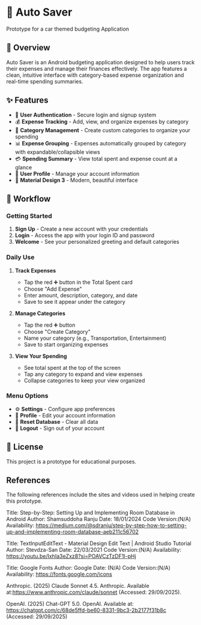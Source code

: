 # 🚗 Auto Saver
Prototype for a car themed budgeting Application

## 📱 Overview
Auto Saver is an Android budgeting application designed to help users track their expenses and manage their finances effectively. The app features a clean, intuitive interface with category-based expense organization and real-time spending summaries.

## ✨ Features
- 🔐 **User Authentication** - Secure login and signup system
- 💰 **Expense Tracking** - Add, view, and organize expenses by category
- 📂 **Category Management** - Create custom categories to organize your spending
- 📊 **Expense Grouping** - Expenses automatically grouped by category with expandable/collapsible views
- 💳 **Spending Summary** - View total spent and expense count at a glance
- 👤 **User Profile** - Manage your account information
- 🎨 **Material Design 3** - Modern, beautiful interface

## 🔄 Workflow

### Getting Started
1. **Sign Up** - Create a new account with your credentials
2. **Login** - Access the app with your login ID and password
3. **Welcome** - See your personalized greeting and default categories

### Daily Use
1. **Track Expenses** 
   - Tap the red ➕ button in the Total Spent card
   - Choose "Add Expense"
   - Enter amount, description, category, and date
   - Save to see it appear under the category

2. **Manage Categories**
   - Tap the red ➕ button
   - Choose "Create Category"
   - Name your category (e.g., Transportation, Entertainment)
   - Save to start organizing expenses

3. **View Your Spending**
   - See total spent at the top of the screen
   - Tap any category to expand and view expenses
   - Collapse categories to keep your view organized

### Menu Options
- ⚙️ **Settings** - Configure app preferences
- 👤 **Profile** - Edit your account information  
- 🔄 **Reset Database** - Clear all data
- 🚪 **Logout** - Sign out of your account

## 📄 License
This project is a prototype for educational purposes.

## References 

The following references include the sites and videos used in helping create this prototype.

Title: Step-by-Step: Setting Up and Implementing Room Database in Android
Author: Shamsuddoha Ranju
Date: 18/01/2024 
Code Version:(N/A)
Availability: https://medium.com/@sdranju/step-by-step-how-to-setting-up-and-implementing-room-database-aeb211c56702

Title: TextInputEditText - Material Design Edit Text | Android Studio Tutorial
Author: Stevdza-San
Date:  22/03/2021
Code Version:(N/A)
Availability: https://youtu.be/IxhIa3eZxz8?si=POAVCzTzDF1I-pHj

Title: Google Fonts
Author: Google
Date:  (N/A)
Code Version:(N/A)
Availability: https://fonts.google.com/icons

Anthropic. (2025) Claude Sonnet 4.5. Anthropic. Available at:https://www.anthropic.com/claude/sonnet (Accessed: 29/09/2025).

OpenAI. (2025) Chat-GPT 5.0. OpenAI. Available at: https://chatgpt.com/c/68de5ffd-be60-8331-9bc3-2b2177f31b8c (Accessed: 29/09/2025)

